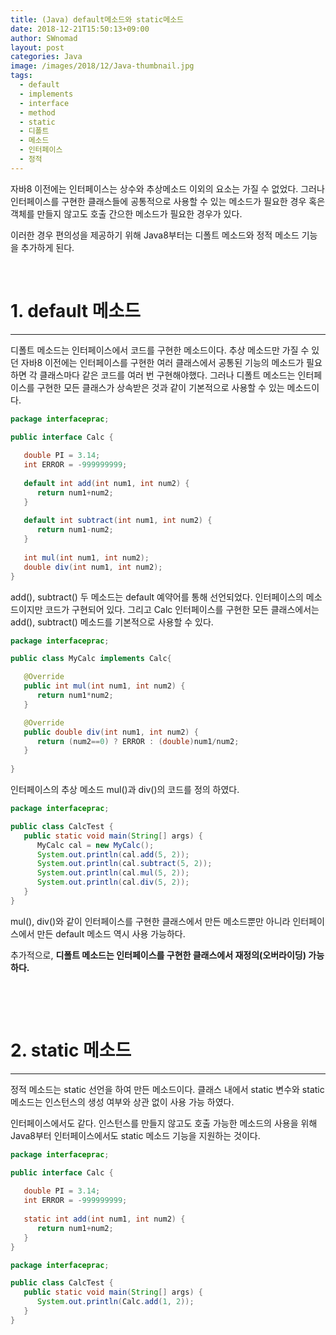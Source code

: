 ```yaml
---
title: (Java) default메소드와 static메소드
date: 2018-12-21T15:50:13+09:00
author: SWnomad
layout: post
categories: Java
image: /images/2018/12/Java-thumbnail.jpg
tags:
  - default
  - implements
  - interface
  - method
  - static
  - 디폴트
  - 메소드
  - 인터페이스
  - 정적
---
```

자바8 이전에는 인터페이스는 상수와 추상메소드 이외의 요소는 가질 수 없었다. 그러나 인터페이스를 구현한 클래스들에 공통적으로 사용할 수 있는 메소드가 필요한 경우 혹은 객체를 만들지 않고도 호출 간으한 메소드가 필요한 경우가 있다.

이러한 경우 편의성을 제공하기 위해 Java8부터는 디폴트 메소드와 정적 메소드 기능을 추가하게 된다.

&nbsp;

# 1. default 메소드

* * *

디폴트 메소드는 인터페이스에서 코드를 구현한 메소드이다. 추상 메소드만 가질 수 있던 자바8 이전에는 인터페이스를 구현한 여러 클래스에서 공통된 기능의 메소드가 필요하면 각 클래스마다 같은 코드를 여러 번 구현해야했다. 그러나 디폴트 메소드는 인터페이스를 구현한 모든 클래스가 상속받은 것과 같이 기본적으로 사용할 수 있는 메소드이다.

~~~ java
package interfaceprac;

public interface Calc {
   
   double PI = 3.14;
   int ERROR = -999999999;
   
   default int add(int num1, int num2) {
      return num1+num2;
   }
   
   default int subtract(int num1, int num2) {
      return num1-num2;
   }
   
   int mul(int num1, int num2);
   double div(int num1, int num2);
}
~~~

add(), subtract() 두 메소드는 default 예약어를 통해 선언되었다. 인터페이스의 메소드이지만 코드가 구현되어 있다. 그리고 Calc 인터페이스를 구현한 모든 클래스에서는 add(), subtract() 메소드를 기본적으로 사용할 수 있다.

~~~ java
package interfaceprac;

public class MyCalc implements Calc{

   @Override
   public int mul(int num1, int num2) {
      return num1*num2;
   }

   @Override
   public double div(int num1, int num2) {
      return (num2==0) ? ERROR : (double)num1/num2;
   }
   
}
~~~

인터페이스의 추상 메소드 mul()과 div()의 코드를 정의 하였다.

~~~ java
package interfaceprac;

public class CalcTest {
   public static void main(String[] args) {
      MyCalc cal = new MyCalc();
      System.out.println(cal.add(5, 2));
      System.out.println(cal.subtract(5, 2));
      System.out.println(cal.mul(5, 2));
      System.out.println(cal.div(5, 2));
   }
}
~~~

mul(), div()와 같이 인터페이스를 구현한 클래스에서 만든 메소드뿐만 아니라 인터페이스에서 만든 default 메소드 역시 사용 가능하다.

추가적으로, **디폴트 메소드는 인터페이스를 구현한 클래스에서 재정의(오버라이딩) 가능하다.**

&nbsp;

&nbsp;

# 2. static 메소드

* * *

정적 메소드는 static 선언을 하여 만든 메소드이다. 클래스 내에서 static 변수와 static 메소드는 인스턴스의 생성 여부와 상관 없이 사용 가능 하였다.

인터페이스에서도 같다. 인스턴스를 만들지 않고도 호출 가능한 메소드의 사용을 위해 Java8부터 인터페이스에서도 static 메소드 기능을 지원하는 것이다.

~~~ java
package interfaceprac;

public interface Calc {
   
   double PI = 3.14;
   int ERROR = -999999999;
   
   static int add(int num1, int num2) {
      return num1+num2;
   }
}
~~~

~~~ java
package interfaceprac;

public class CalcTest {
   public static void main(String[] args) {
      System.out.println(Calc.add(1, 2));
   }
}
~~~

&nbsp;